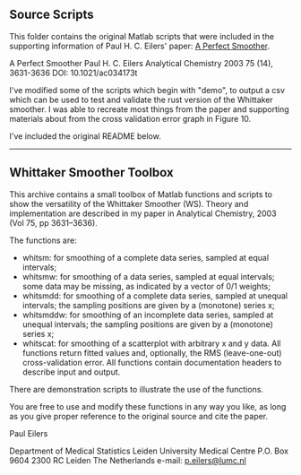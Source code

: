 Source Scripts
--------------

This folder contains the original Matlab scripts that were included in the supporting 
information of Paul H. C. Eilers' paper: [A Perfect Smoother](https://pubs.acs.org/doi/10.1021/ac034173t). 

A Perfect Smoother
Paul H. C. Eilers
Analytical Chemistry 2003 75 (14), 3631-3636
DOI: 10.1021/ac034173t


I've modified some of the scripts which begin with "demo", to output a csv which can be
used to test and validate the rust version of the Whittaker smoother. I was able to recreate most things from the paper and
supporting materials about from the cross validation error graph in Figure 10.


I've included the original README below.



---

Whittaker Smoother Toolbox
--------------------------

This archive contains a small toolbox of Matlab functions and
scripts to show the versatility of the Whittaker Smoother (WS).
Theory and implementation are described in my paper in Analytical
Chemistry, 2003 (Vol 75, pp 3631–3636).

The functions are:
 - whitsm: for smoothing of a complete data series, sampled at
   equal intervals;
 - whitsmw: for smoothing of a data series, sampled at equal
   intervals; some data may be missing, as indicated by a
   vector of 0/1 weights;
 - whitsmdd: for smoothing of a complete data series, sampled at
   unequal intervals; the sampling positions are given by a
   (monotone) series x;
 - whitsmddw: for smoothing of an incomplete data series, sampled
   at unequal intervals; the sampling positions are given by a
   (monotone) series x;
 - whitscat:  for smoothing of a scatterplot with arbitrary x and
   y data.
All functions return fitted values and, optionally, the RMS
(leave-one-out) cross-validation error. All functions contain
documentation headers to describe input and output.

There are demonstration scripts to illustrate the use of the
functions.

You are free to use and modify these functions in any way you
like, as long as you give proper reference to the original source
and cite the paper.

Paul Eilers


Department of Medical Statistics
Leiden University Medical Centre
P.O. Box 9604
2300 RC Leiden
The Netherlands
e-mail: p.eilers@lumc.nl
